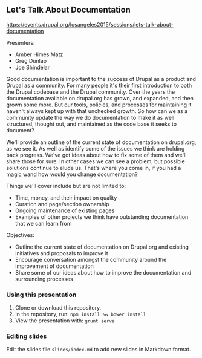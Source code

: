 ## Let's Talk About Documentation

https://events.drupal.org/losangeles2015/sessions/lets-talk-about-documentation

Presenters:

- Amber Himes Matz
- Greg Dunlap
- Joe Shindelar

Good documentation is important to the success of Drupal as a product and Drupal as a community. For many people it's their first introduction to both the Drupal codebase and the Drupal community. Over the years the documentation available on drupal.org has grown, and expanded, and then grown some more. But our tools, policies, and processes for maintaining it haven't always kept up with that unchecked growth. So how can we as a community update the way we do documentation to make it as well structured, thought out, and maintained as the code base it seeks to document?

We'll provide an outline of the current state of documentation on drupal.org, as we see it. As well as identify some of the issues we think are holding back progress. We've got ideas about how to fix some of them and we'll share those for sure. In other cases we can see a problem, but possible solutions continue to elude us. That's where you come in, if you had a magic wand how would you change documentation?

Things we'll cover include but are not limited to:  

- Time, money, and their impact on quality
- Curation and page/section ownership
- Ongoing maintenance of existing pages
- Examples of other projects we think have outstanding documentation that we can learn from

Objectives:

- Outline the current state of documentation on Drupal.org and existing initiatives and proposals to improve it
- Encourage conversation amongst the community around the improvement of documentation
- Share some of our ideas about how to improve the documentation and surrounding processes

### Using this presentation

1. Clone or download this repository.
2. In the repository, run: `npm install && bower install`
3. View the presentation with: `grunt serve`

### Editing slides

Edit the slides file `slides/index.md` to add new slides in Markdown format.